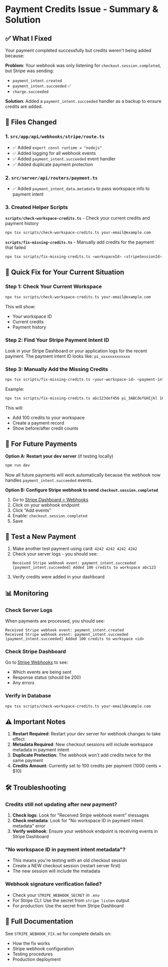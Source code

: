 # Payment Credits Issue - Summary & Solution

## ✅ What I Fixed

Your payment completed successfully but credits weren't being added because:

**Problem**: Your webhook was only listening for `checkout.session.completed`, but Stripe was sending:
- `payment_intent.created`
- `payment_intent.succeeded` ✅
- `charge.succeeded`

**Solution**: Added a `payment_intent.succeeded` handler as a backup to ensure credits are added.

## 📝 Files Changed

### 1. `src/app/api/webhooks/stripe/route.ts`
- ✅ Added `export const runtime = "nodejs"`
- ✅ Added logging for all webhook events
- ✅ Added `payment_intent.succeeded` event handler
- ✅ Added duplicate payment protection

### 2. `src/server/api/routers/payment.ts`
- ✅ Added `payment_intent_data.metadata` to pass workspace info to payment intent

### 3. Created Helper Scripts

**`scripts/check-workspace-credits.ts`** - Check your current credits and payment history
```bash
npx tsx scripts/check-workspace-credits.ts your-email@example.com
```

**`scripts/fix-missing-credits.ts`** - Manually add credits for the payment that failed
```bash
npx tsx scripts/fix-missing-credits.ts <workspaceId> <stripeSessionId> <amount>
```

## 🚀 Quick Fix for Your Current Situation

### Step 1: Check Your Current Workspace

```bash
npx tsx scripts/check-workspace-credits.ts your-email@example.com
```

This will show:
- Your workspace ID
- Current credits
- Payment history

### Step 2: Find Your Stripe Payment Intent ID

Look in your Stripe Dashboard or your application logs for the recent payment. The payment intent ID looks like: `pi_xxxxxxxxxxxxx`

### Step 3: Manually Add the Missing Credits

```bash
npx tsx scripts/fix-missing-credits.ts <your-workspace-id> <payment-intent-id> 1000
```

Example:
```bash
npx tsx scripts/fix-missing-credits.ts abc123def456 pi_3ABCdefGHIjkl 1000
```

This will:
- Add 100 credits to your workspace
- Create a payment record
- Show before/after credit counts

## 🔄 For Future Payments

**Option A: Restart your dev server** (if testing locally)
```bash
npm run dev
```

Now all future payments will work automatically because the webhook now handles `payment_intent.succeeded` events.

**Option B: Configure Stripe webhook to send `checkout.session.completed`**

1. Go to [Stripe Dashboard > Webhooks](https://dashboard.stripe.com/webhooks)
2. Click on your webhook endpoint
3. Click "Add events"
4. Enable: `checkout.session.completed`
5. Save

## 🧪 Test a New Payment

1. Make another test payment using card: `4242 4242 4242 4242`
2. Check your server logs - you should see:
   ```
   Received Stripe webhook event: payment_intent.succeeded
   [payment_intent.succeeded] Added 100 credits to workspace abc123
   ```
3. Verify credits were added in your dashboard

## 📊 Monitoring

### Check Server Logs
When payments are processed, you should see:
```
Received Stripe webhook event: payment_intent.created
Received Stripe webhook event: payment_intent.succeeded
[payment_intent.succeeded] Added 100 credits to workspace <id>
```

### Check Stripe Dashboard
Go to [Stripe Webhooks](https://dashboard.stripe.com/webhooks) to see:
- Which events are being sent
- Response status (should be 200)
- Any errors

### Verify in Database
```bash
npx tsx scripts/check-workspace-credits.ts your-email@example.com
```

## ⚠️ Important Notes

1. **Restart Required**: Restart your dev server for webhook changes to take effect
2. **Metadata Required**: New checkout sessions will include workspace metadata in payment intent
3. **Duplicate Protection**: The webhook won't add credits twice for the same payment
4. **Credits Amount**: Currently set to 100 credits per payment (1000 cents = $10)

## 🛠️ Troubleshooting

### Credits still not updating after new payment?

1. **Check logs**: Look for "Received Stripe webhook event" messages
2. **Check metadata**: Look for "No workspace ID in payment intent metadata" error
3. **Verify webhook**: Ensure your webhook endpoint is receiving events in Stripe Dashboard

### "No workspace ID in payment intent metadata"?

- This means you're testing with an old checkout session
- Create a NEW checkout session (restart server first)
- The new session will include the metadata

### Webhook signature verification failed?

- Check your `STRIPE_WEBHOOK_SECRET` in `.env`
- For Stripe CLI: Use the secret from `stripe listen` output
- For production: Use the secret from Stripe Dashboard

## 📖 Full Documentation

See `STRIPE_WEBHOOK_FIX.md` for complete details on:
- How the fix works
- Stripe webhook configuration
- Testing procedures
- Production deployment


